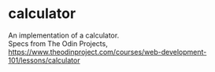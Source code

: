 # calculator
An implementation of a calculator.  
Specs from The Odin Projects, https://www.theodinproject.com/courses/web-development-101/lessons/calculator
